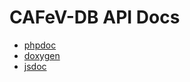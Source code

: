 # CAFeV-DB API Docs

- [phpdoc](phpdoc/index.html)
- [doxygen](doxygen/index.html)
- [jsdoc](jsdoc/index.html)

